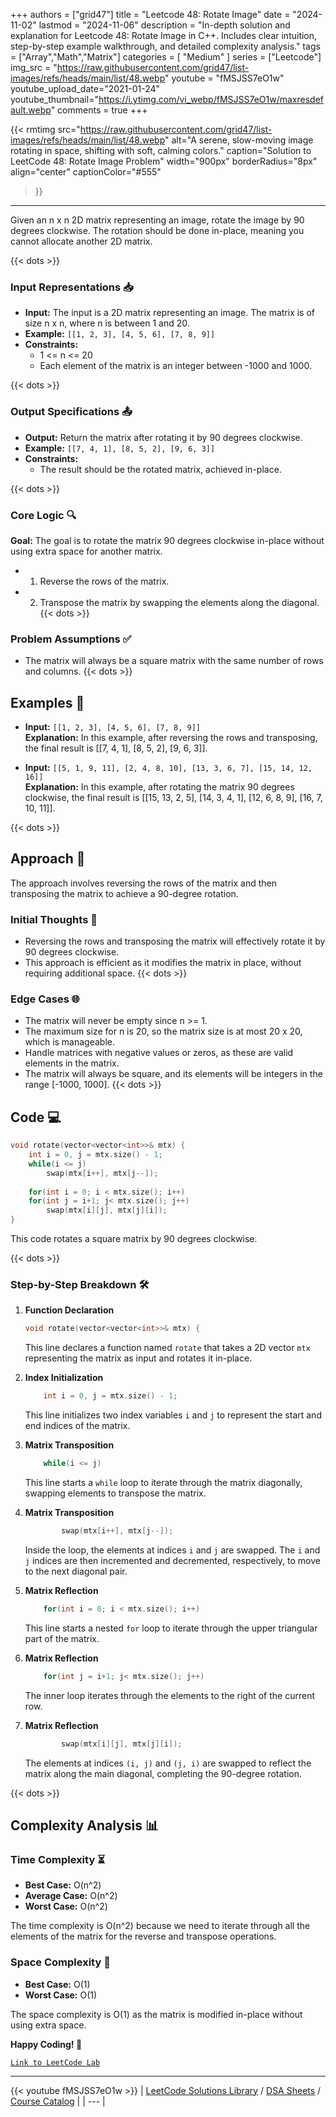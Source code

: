 
+++
authors = ["grid47"]
title = "Leetcode 48: Rotate Image"
date = "2024-11-02"
lastmod = "2024-11-06"
description = "In-depth solution and explanation for Leetcode 48: Rotate Image in C++. Includes clear intuition, step-by-step example walkthrough, and detailed complexity analysis."
tags = ["Array","Math","Matrix"]
categories = [
    "Medium"
]
series = ["Leetcode"]
img_src = "https://raw.githubusercontent.com/grid47/list-images/refs/heads/main/list/48.webp"
youtube = "fMSJSS7eO1w"
youtube_upload_date="2021-01-24"
youtube_thumbnail="https://i.ytimg.com/vi_webp/fMSJSS7eO1w/maxresdefault.webp"
comments = true
+++


{{< rmtimg 
    src="https://raw.githubusercontent.com/grid47/list-images/refs/heads/main/list/48.webp" 
    alt="A serene, slow-moving image rotating in space, shifting with soft, calming colors."
    caption="Solution to LeetCode 48: Rotate Image Problem"
    width="900px"
    borderRadius="8px"
    align="center" 
    captionColor="#555"
>}}
---
Given an n x n 2D matrix representing an image, rotate the image by 90 degrees clockwise. The rotation should be done in-place, meaning you cannot allocate another 2D matrix.
<!--more-->
{{< dots >}}
### Input Representations 📥
- **Input:** The input is a 2D matrix representing an image. The matrix is of size n x n, where n is between 1 and 20.
- **Example:** `[[1, 2, 3], [4, 5, 6], [7, 8, 9]]`
- **Constraints:**
	- 1 <= n <= 20
	- Each element of the matrix is an integer between -1000 and 1000.

{{< dots >}}
### Output Specifications 📤
- **Output:** Return the matrix after rotating it by 90 degrees clockwise.
- **Example:** `[[7, 4, 1], [8, 5, 2], [9, 6, 3]]`
- **Constraints:**
	- The result should be the rotated matrix, achieved in-place.

{{< dots >}}
### Core Logic 🔍
**Goal:** The goal is to rotate the matrix 90 degrees clockwise in-place without using extra space for another matrix.

- 1. Reverse the rows of the matrix.
- 2. Transpose the matrix by swapping the elements along the diagonal.
{{< dots >}}
### Problem Assumptions ✅
- The matrix will always be a square matrix with the same number of rows and columns.
{{< dots >}}
## Examples 🧩
- **Input:** `[[1, 2, 3], [4, 5, 6], [7, 8, 9]]`  \
  **Explanation:** In this example, after reversing the rows and transposing, the final result is [[7, 4, 1], [8, 5, 2], [9, 6, 3]].

- **Input:** `[[5, 1, 9, 11], [2, 4, 8, 10], [13, 3, 6, 7], [15, 14, 12, 16]]`  \
  **Explanation:** In this example, after rotating the matrix 90 degrees clockwise, the final result is [[15, 13, 2, 5], [14, 3, 4, 1], [12, 6, 8, 9], [16, 7, 10, 11]].

{{< dots >}}
## Approach 🚀
The approach involves reversing the rows of the matrix and then transposing the matrix to achieve a 90-degree rotation.

### Initial Thoughts 💭
- Reversing the rows and transposing the matrix will effectively rotate it by 90 degrees clockwise.
- This approach is efficient as it modifies the matrix in place, without requiring additional space.
{{< dots >}}
### Edge Cases 🌐
- The matrix will never be empty since n >= 1.
- The maximum size for n is 20, so the matrix size is at most 20 x 20, which is manageable.
- Handle matrices with negative values or zeros, as these are valid elements in the matrix.
- The matrix will always be square, and its elements will be integers in the range [-1000, 1000].
{{< dots >}}
## Code 💻
```cpp
void rotate(vector<vector<int>>& mtx) {
    int i = 0, j = mtx.size() - 1;
    while(i <= j)
        swap(mtx[i++], mtx[j--]);
    
    for(int i = 0; i < mtx.size(); i++)
    for(int j = i+1; j< mtx.size(); j++)
        swap(mtx[i][j], mtx[j][i]);
}
```

This code rotates a square matrix by 90 degrees clockwise.

{{< dots >}}
### Step-by-Step Breakdown 🛠️
1. **Function Declaration**
	```cpp
	void rotate(vector<vector<int>>& mtx) {
	```
	This line declares a function named `rotate` that takes a 2D vector `mtx` representing the matrix as input and rotates it in-place.

2. **Index Initialization**
	```cpp
	    int i = 0, j = mtx.size() - 1;
	```
	This line initializes two index variables `i` and `j` to represent the start and end indices of the matrix.

3. **Matrix Transposition**
	```cpp
	    while(i <= j)
	```
	This line starts a `while` loop to iterate through the matrix diagonally, swapping elements to transpose the matrix.

4. **Matrix Transposition**
	```cpp
	        swap(mtx[i++], mtx[j--]);
	```
	Inside the loop, the elements at indices `i` and `j` are swapped. The `i` and `j` indices are then incremented and decremented, respectively, to move to the next diagonal pair.

5. **Matrix Reflection**
	```cpp
	    for(int i = 0; i < mtx.size(); i++)
	```
	This line starts a nested `for` loop to iterate through the upper triangular part of the matrix.

6. **Matrix Reflection**
	```cpp
	    for(int j = i+1; j< mtx.size(); j++)
	```
	The inner loop iterates through the elements to the right of the current row.

7. **Matrix Reflection**
	```cpp
	        swap(mtx[i][j], mtx[j][i]);
	```
	The elements at indices `(i, j)` and `(j, i)` are swapped to reflect the matrix along the main diagonal, completing the 90-degree rotation.

{{< dots >}}
## Complexity Analysis 📊
### Time Complexity ⏳
- **Best Case:** O(n^2)
- **Average Case:** O(n^2)
- **Worst Case:** O(n^2)

The time complexity is O(n^2) because we need to iterate through all the elements of the matrix for the reverse and transpose operations.

### Space Complexity 💾
- **Best Case:** O(1)
- **Worst Case:** O(1)

The space complexity is O(1) as the matrix is modified in-place without using extra space.

**Happy Coding! 🎉**


[`Link to LeetCode Lab`](https://leetcode.com/problems/rotate-image/description/)

---
{{< youtube fMSJSS7eO1w >}}
| [LeetCode Solutions Library](https://grid47.xyz/leetcode/) / [DSA Sheets](https://grid47.xyz/sheets/) / [Course Catalog](https://grid47.xyz/courses/) |
| --- |
